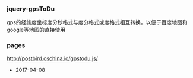 ### jquery-gpsToDu
gps的经纬度坐标度分秒格式与度分格式或度格式相互转换，以便于百度地图和google等地图的直接使用
### pages
http://postbird.oschina.io/gpstodu.js/

- 2017-04-08

